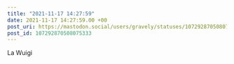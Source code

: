 ```yaml
---
title: "2021-11-17 14:27:59"
date: 2021-11-17 14:27:59.00 +00
post_uri: https://mastodon.social/users/gravely/statuses/107292870508075333
post_id: 107292870508075333
---
```

La Wuigi


